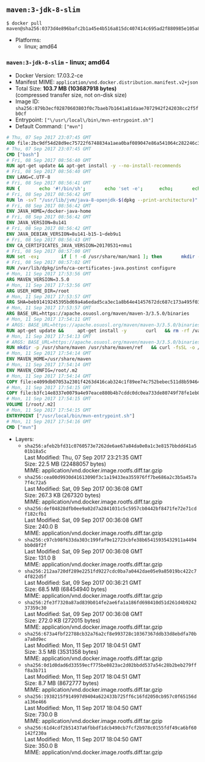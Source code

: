 ## `maven:3-jdk-8-slim`

```console
$ docker pull maven@sha256:0373d4e896bafc2b1a45e4b516a815dc407414c695ad2f880985e105a84a786c
```

-	Platforms:
	-	linux; amd64

### `maven:3-jdk-8-slim` - linux; amd64

-	Docker Version: 17.03.2-ce
-	Manifest MIME: `application/vnd.docker.distribution.manifest.v2+json`
-	Total Size: **103.7 MB (103687918 bytes)**  
	(compressed transfer size, not on-disk size)
-	Image ID: `sha256:879b3ecf02870603803f0c7baeb7b1641a81daae7072942f242038cc2f5fb0cf`
-	Entrypoint: `["\/usr\/local\/bin\/mvn-entrypoint.sh"]`
-	Default Command: `["mvn"]`

```dockerfile
# Thu, 07 Sep 2017 23:07:45 GMT
ADD file:2bc9df54d28d9ec75722f6748834a1aea0baf089047e86a541064c282246c300 in / 
# Thu, 07 Sep 2017 23:07:45 GMT
CMD ["bash"]
# Fri, 08 Sep 2017 08:56:40 GMT
RUN apt-get update && apt-get install -y --no-install-recommends 		bzip2 		unzip 		xz-utils 	&& rm -rf /var/lib/apt/lists/*
# Fri, 08 Sep 2017 08:56:40 GMT
ENV LANG=C.UTF-8
# Fri, 08 Sep 2017 08:56:41 GMT
RUN { 		echo '#!/bin/sh'; 		echo 'set -e'; 		echo; 		echo 'dirname "$(dirname "$(readlink -f "$(which javac || which java)")")"'; 	} > /usr/local/bin/docker-java-home 	&& chmod +x /usr/local/bin/docker-java-home
# Fri, 08 Sep 2017 08:56:42 GMT
RUN ln -svT "/usr/lib/jvm/java-8-openjdk-$(dpkg --print-architecture)" /docker-java-home
# Fri, 08 Sep 2017 08:56:42 GMT
ENV JAVA_HOME=/docker-java-home
# Fri, 08 Sep 2017 08:56:42 GMT
ENV JAVA_VERSION=8u141
# Fri, 08 Sep 2017 08:56:42 GMT
ENV JAVA_DEBIAN_VERSION=8u141-b15-1~deb9u1
# Fri, 08 Sep 2017 08:56:43 GMT
ENV CA_CERTIFICATES_JAVA_VERSION=20170531+nmu1
# Fri, 08 Sep 2017 08:57:00 GMT
RUN set -ex; 		if [ ! -d /usr/share/man/man1 ]; then 		mkdir -p /usr/share/man/man1; 	fi; 		apt-get update; 	apt-get install -y 		openjdk-8-jdk-headless="$JAVA_DEBIAN_VERSION" 		ca-certificates-java="$CA_CERTIFICATES_JAVA_VERSION" 	; 	rm -rf /var/lib/apt/lists/*; 		[ "$(readlink -f "$JAVA_HOME")" = "$(docker-java-home)" ]; 		update-alternatives --get-selections | awk -v home="$(readlink -f "$JAVA_HOME")" 'index($3, home) == 1 { $2 = "manual"; print | "update-alternatives --set-selections" }'; 	update-alternatives --query java | grep -q 'Status: manual'
# Fri, 08 Sep 2017 08:57:02 GMT
RUN /var/lib/dpkg/info/ca-certificates-java.postinst configure
# Mon, 11 Sep 2017 17:53:56 GMT
ARG MAVEN_VERSION=3.5.0
# Mon, 11 Sep 2017 17:53:56 GMT
ARG USER_HOME_DIR=/root
# Mon, 11 Sep 2017 17:53:57 GMT
ARG SHA=beb91419245395bd69a4a6edad5ca3ec1a8b64e41457672dc687c173a495f034
# Mon, 11 Sep 2017 17:53:57 GMT
ARG BASE_URL=https://apache.osuosl.org/maven/maven-3/3.5.0/binaries
# Mon, 11 Sep 2017 17:54:11 GMT
# ARGS: BASE_URL=https://apache.osuosl.org/maven/maven-3/3.5.0/binaries MAVEN_VERSION=3.5.0 SHA=beb91419245395bd69a4a6edad5ca3ec1a8b64e41457672dc687c173a495f034 USER_HOME_DIR=/root
RUN apt-get update &&     apt-get install -y       curl   && rm -rf /var/lib/apt/lists/*
# Mon, 11 Sep 2017 17:54:13 GMT
# ARGS: BASE_URL=https://apache.osuosl.org/maven/maven-3/3.5.0/binaries MAVEN_VERSION=3.5.0 SHA=beb91419245395bd69a4a6edad5ca3ec1a8b64e41457672dc687c173a495f034 USER_HOME_DIR=/root
RUN mkdir -p /usr/share/maven /usr/share/maven/ref   && curl -fsSL -o /tmp/apache-maven.tar.gz ${BASE_URL}/apache-maven-${MAVEN_VERSION}-bin.tar.gz   && echo "${SHA}  /tmp/apache-maven.tar.gz" | sha256sum -c -   && tar -xzf /tmp/apache-maven.tar.gz -C /usr/share/maven --strip-components=1   && rm -f /tmp/apache-maven.tar.gz   && ln -s /usr/share/maven/bin/mvn /usr/bin/mvn
# Mon, 11 Sep 2017 17:54:14 GMT
ENV MAVEN_HOME=/usr/share/maven
# Mon, 11 Sep 2017 17:54:14 GMT
ENV MAVEN_CONFIG=/root/.m2
# Mon, 11 Sep 2017 17:54:14 GMT
COPY file:e4099db07053a2301f4263d416cab324c1f89ee74c752bebec511d8b59464cb6 in /usr/local/bin/mvn-entrypoint.sh 
# Mon, 11 Sep 2017 17:54:15 GMT
COPY file:b3fc14e8337e0079a4e97eace880b4b7cddc0dc0ea733de80749f78fe1eb089a in /usr/share/maven/ref/ 
# Mon, 11 Sep 2017 17:54:15 GMT
VOLUME [/root/.m2]
# Mon, 11 Sep 2017 17:54:15 GMT
ENTRYPOINT ["/usr/local/bin/mvn-entrypoint.sh"]
# Mon, 11 Sep 2017 17:54:16 GMT
CMD ["mvn"]
```

-	Layers:
	-	`sha256:afeb2bfd31c0760573e7262de6ae67a84da0e0a1c3e8157bbddd41a501b18a5c`  
		Last Modified: Thu, 07 Sep 2017 23:21:35 GMT  
		Size: 22.5 MB (22488057 bytes)  
		MIME: application/vnd.docker.image.rootfs.diff.tar.gzip
	-	`sha256:cea00d9930d41613090f3c1a19433ea355976ff7be686a2c3b5a457a7f4c72a5`  
		Last Modified: Sat, 09 Sep 2017 00:36:08 GMT  
		Size: 267.3 KB (267320 bytes)  
		MIME: application/vnd.docker.image.rootfs.diff.tar.gzip
	-	`sha256:def04828dfb0ee9a02d7a2841031c5c5957cb0442bf8471fe72e71cdf182cfb1`  
		Last Modified: Sat, 09 Sep 2017 00:36:08 GMT  
		Size: 240.0 B  
		MIME: application/vnd.docker.image.rootfs.diff.tar.gzip
	-	`sha256:c97cb98f633da303c199faf9e12723cbfe38b65415935432911a4494bb0d8f2f`  
		Last Modified: Sat, 09 Sep 2017 00:36:08 GMT  
		Size: 131.0 B  
		MIME: application/vnd.docker.image.rootfs.diff.tar.gzip
	-	`sha256:212aa720df289e2251fd9227cdc0ba7a0442dae05e9a85019bc422c74f822d5f`  
		Last Modified: Sat, 09 Sep 2017 00:36:21 GMT  
		Size: 68.5 MB (68454940 bytes)  
		MIME: application/vnd.docker.image.rootfs.diff.tar.gzip
	-	`sha256:2fe3f7320a87ad839b014fe2ae6fa1a186fd698410d51d261d4b924237359c30`  
		Last Modified: Sat, 09 Sep 2017 00:36:08 GMT  
		Size: 272.0 KB (272015 bytes)  
		MIME: application/vnd.docker.image.rootfs.diff.tar.gzip
	-	`sha256:673a4fbf22788cb32a76a2cf8e993728c10367367ddb33d8ebdfa70ba7a8d9ec`  
		Last Modified: Mon, 11 Sep 2017 18:04:51 GMT  
		Size: 3.5 MB (3531358 bytes)  
		MIME: application/vnd.docker.image.rootfs.diff.tar.gzip
	-	`sha256:0d1d0dad6d33559ecf775be0823ac2d02bbdd537a54c28b2beb279fff8a3b711`  
		Last Modified: Mon, 11 Sep 2017 18:04:51 GMT  
		Size: 8.7 MB (8672777 bytes)  
		MIME: application/vnd.docker.image.rootfs.diff.tar.gzip
	-	`sha256:1938215f914997d9404a622433b725ff6c16fd2050cb957c0f65156da136e466`  
		Last Modified: Mon, 11 Sep 2017 18:04:50 GMT  
		Size: 730.0 B  
		MIME: application/vnd.docker.image.rootfs.diff.tar.gzip
	-	`sha256:61d4cdf2b51437a6fbbdf1dcb490cb7fcf2b978c0155fdf49ca6bf60142f230a`  
		Last Modified: Mon, 11 Sep 2017 18:04:50 GMT  
		Size: 350.0 B  
		MIME: application/vnd.docker.image.rootfs.diff.tar.gzip
